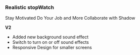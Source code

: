 ### Realistic stopWatch

Stay Motivated
Do Your Job and More
Collaborate with Shadow

**V2**

- Added new background sound effect
- Switch to turn on or off sound effects
- Responsive Design for smaller screens
